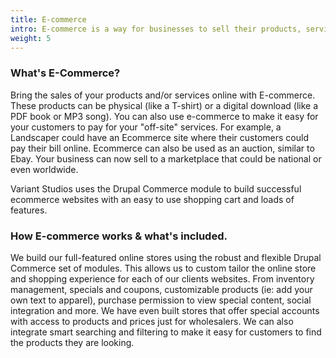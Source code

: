 ```yaml
---
title: E-commerce
intro: E-commerce is a way for businesses to sell their products, services or even access to special online content. There are many different forms of e-commerce and Variant Studios has the experience and expertise to get your E-commerce website started.
weight: 5
---
```


<article class="static-detail">
  <h3>What's E-Commerce?</h3>
  <div class="detail">
    <p>Bring the sales of your products and/or services online with E-commerce. These products can be physical (like a T-shirt) or a digital download (like a PDF book or MP3 song). You can also use e-commerce to make it easy for your customers to pay for your "off-site" services. For example, a Landscaper could have an Ecommerce site where their customers could pay their bill online. Ecommerce can also be used as an auction, similar to Ebay. Your business can now sell to a marketplace that could be national or even worldwide.</p>
    <p>Variant Studios uses the Drupal Commerce module to build successful ecommerce websites with an easy to use shopping cart and loads of features.</p>
  </div>
</article>
<article class="static-detail">
  <h3>How E-commerce works &amp; what's included.</h3>
  <div class="detail">
    <p>We build our full-featured online stores using the robust and flexible Drupal Commerce set of modules. This allows us to custom tailor the online store and shopping experience for each of our clients websites. From inventory management, specials and coupons, customizable products (ie: add your own text to apparel), purchase permission to view special content, social integration and more. We have even built stores that offer special accounts with access to products and prices just for wholesalers. We can also integrate smart searching and filtering to make it easy for customers to find the products they are looking.</p>
  </div>
</article>